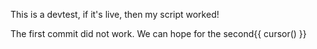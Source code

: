 This is a devtest, if it's live, then my script worked!

The first commit did not work. We can hope for the second{{ cursor() }}
